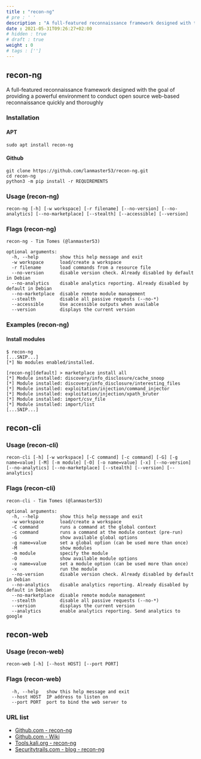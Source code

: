 ```yaml
---
title : "recon-ng"
# pre : ' '
description : "A full-featured reconnaissance framework designed with the goal of providing a powerful environment to conduct open source web-based reconnaissance quickly and thoroughly."
date : 2021-05-31T09:26:27+02:00
# hidden : true
# draft : true
weight : 0
# tags : ['']
---
```


## recon-ng

A full-featured reconnaissance framework designed with the goal of providing a powerful environment to conduct open source web-based reconnaissance quickly and thoroughly

### Installation

#### APT

```plain
sudo apt install recon-ng
```

#### Github

```plain
git clone https://github.com/lanmaster53/recon-ng.git
cd recon-ng
python3 -m pip install -r REQUIREMENTS
```

### Usage (recon-ng)

```plain
recon-ng [-h] [-w workspace] [-r filename] [--no-version] [--no-analytics] [--no-marketplace] [--stealth] [--accessible] [--version]
```

### Flags (recon-ng)

```plain
recon-ng - Tim Tomes (@lanmaster53)

optional arguments:
  -h, --help        show this help message and exit
  -w workspace      load/create a workspace
  -r filename       load commands from a resource file
  --no-version      disable version check. Already disabled by default in Debian
  --no-analytics    disable analytics reporting. Already disabled by default in Debian
  --no-marketplace  disable remote module management
  --stealth         disable all passive requests (--no-*)
  --accessible      Use accessible outputs when available
  --version         displays the current version
```

### Examples (recon-ng)

#### Install modules

```plain
$ recon-ng
[...SNIP...]
[*] No modules enabled/installed.

[recon-ng][default] > marketplace install all
[*] Module installed: discovery/info_disclosure/cache_snoop
[*] Module installed: discovery/info_disclosure/interesting_files
[*] Module installed: exploitation/injection/command_injector
[*] Module installed: exploitation/injection/xpath_bruter
[*] Module installed: import/csv_file
[*] Module installed: import/list
[...SNIP...]
```

## recon-cli

### Usage (recon-cli)

```plain
recon-cli [-h] [-w workspace] [-C command] [-c command] [-G] [-g name=value] [-M] [-m module] [-O] [-o name=value] [-x] [--no-version] [--no-analytics] [--no-marketplace] [--stealth] [--version] [--analytics]
```

### Flags (recon-cli)

```plain
recon-cli - Tim Tomes (@lanmaster53)

optional arguments:
  -h, --help        show this help message and exit
  -w workspace      load/create a workspace
  -C command        runs a command at the global context
  -c command        runs a command at the module context (pre-run)
  -G                show available global options
  -g name=value     set a global option (can be used more than once)
  -M                show modules
  -m module         specify the module
  -O                show available module options
  -o name=value     set a module option (can be used more than once)
  -x                run the module
  --no-version      disable version check. Already disabled by default in Debian
  --no-analytics    disable analytics reporting. Already disabled by default in Debian
  --no-marketplace  disable remote module management
  --stealth         disable all passive requests (--no-*)
  --version         displays the current version
  --analytics       enable analytics reporting. Send analytics to google
```

## recon-web

### Usage (recon-web)

```plain
recon-web [-h] [--host HOST] [--port PORT]
```

### Flags (recon-web)

```plain
  -h, --help   show this help message and exit
  --host HOST  IP address to listen on
  --port PORT  port to bind the web server to
```

### URL list

* [Github.com - recon-ng](https://github.com/lanmaster53/recon-ng)
* [Github.com - Wiki](https://github.com/lanmaster53/recon-ng/wiki)
* [Tools.kali.org - recon-ng](https://tools.kali.org/information-gathering/recon-ng)
* [Securitytrails.com - blog - recon-ng](https://securitytrails.com/blog/recon-ng)
